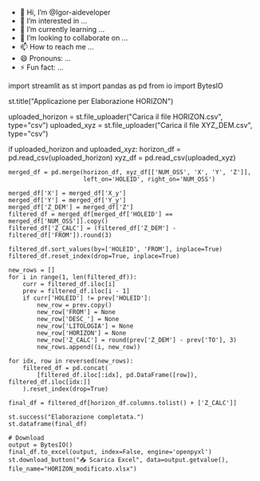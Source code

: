 - 👋 Hi, I’m @Igor-aideveloper
- 👀 I’m interested in ...
- 🌱 I’m currently learning ...
- 💞️ I’m looking to collaborate on ...
- 📫 How to reach me ...
- 😄 Pronouns: ...
- ⚡ Fun fact: ...

<!---
Igor-aideveloper/Igor-aideveloper is a ✨ special ✨ repository because its `README.md` (this file) appears on your GitHub profile.
You can click the Preview link to take a look at your changes.
--->
import streamlit as st
import pandas as pd
from io import BytesIO

st.title("Applicazione per Elaborazione HORIZON")

uploaded_horizon = st.file_uploader("Carica il file HORIZON.csv", type="csv")
uploaded_xyz = st.file_uploader("Carica il file XYZ_DEM.csv", type="csv")

if uploaded_horizon and uploaded_xyz:
    horizon_df = pd.read_csv(uploaded_horizon)
    xyz_df = pd.read_csv(uploaded_xyz)

    merged_df = pd.merge(horizon_df, xyz_df[['NUM_OSS', 'X', 'Y', 'Z']],
                         left_on='HOLEID', right_on='NUM_OSS')

    merged_df['X'] = merged_df['X_y']
    merged_df['Y'] = merged_df['Y_y']
    merged_df['Z_DEM'] = merged_df['Z']
    filtered_df = merged_df[merged_df['HOLEID'] == merged_df['NUM_OSS']].copy()
    filtered_df['Z_CALC'] = (filtered_df['Z_DEM'] - filtered_df['FROM']).round(3)

    filtered_df.sort_values(by=['HOLEID', 'FROM'], inplace=True)
    filtered_df.reset_index(drop=True, inplace=True)

    new_rows = []
    for i in range(1, len(filtered_df)):
        curr = filtered_df.iloc[i]
        prev = filtered_df.iloc[i - 1]
        if curr['HOLEID'] != prev['HOLEID']:
            new_row = prev.copy()
            new_row['FROM'] = None
            new_row['DESC_'] = None
            new_row['LITOLOGIA'] = None
            new_row['HORIZON'] = None
            new_row['Z_CALC'] = round(prev['Z_DEM'] - prev['TO'], 3)
            new_rows.append((i, new_row))

    for idx, row in reversed(new_rows):
        filtered_df = pd.concat(
            [filtered_df.iloc[:idx], pd.DataFrame([row]), filtered_df.iloc[idx:]]
        ).reset_index(drop=True)

    final_df = filtered_df[horizon_df.columns.tolist() + ['Z_CALC']]

    st.success("Elaborazione completata.")
    st.dataframe(final_df)

    # Download
    output = BytesIO()
    final_df.to_excel(output, index=False, engine='openpyxl')
    st.download_button("📥 Scarica Excel", data=output.getvalue(), file_name="HORIZON_modificato.xlsx")
